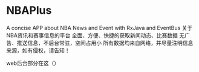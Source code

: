# NBAPlus
A concise APP about NBA News and Event with RxJava and EventBus
关于NBA资讯和赛事信息的平台
全面、方便、快捷的获取新闻动态、比赛数据
无广告、推送信息，不后台常驻，空间占用小
所有数据均来自网络，并尽量注明信息来源，如有侵权，请告知！

web后台部分在这（）
